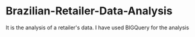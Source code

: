 # Brazilian-Retailer-Data-Analysis
It is the analysis of a retailer's data.
I have used BIGQuery for the analysis
